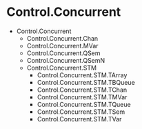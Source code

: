 # Control.Concurrent

- Control.Concurrent
  - Control.Concurrent.Chan
  - Control.Concurrent.MVar
  - Control.Concurrent.QSem
  - Control.Concurrent.QSemN
  - Control.Concurrent.STM
    - Control.Concurrent.STM.TArray
    - Control.Concurrent.STM.TBQueue
    - Control.Concurrent.STM.TChan
    - Control.Concurrent.STM.TMVar
    - Control.Concurrent.STM.TQueue
    - Control.Concurrent.STM.TSem
    - Control.Concurrent.STM.TVar
